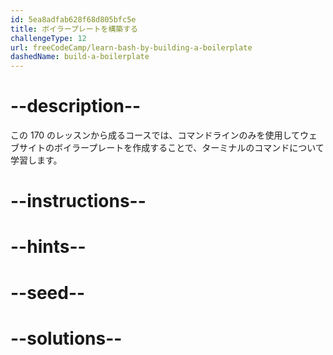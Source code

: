 ```yaml
---
id: 5ea8adfab628f68d805bfc5e
title: ボイラープレートを構築する
challengeType: 12
url: freeCodeCamp/learn-bash-by-building-a-boilerplate
dashedName: build-a-boilerplate
---
```


# --description--

この 170 のレッスンから成るコースでは、コマンドラインのみを使用してウェブサイトのボイラープレートを作成することで、ターミナルのコマンドについて学習します。

# --instructions--

# --hints--

# --seed--

# --solutions--
